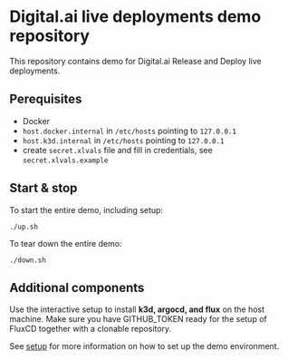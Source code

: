 # Digital.ai live deployments demo repository

This repository contains demo for Digital.ai Release and Deploy live deployments.

## Perequisites

* Docker 
* `host.docker.internal` in `/etc/hosts` pointing to `127.0.0.1`
* `host.k3d.internal` in `/etc/hosts` pointing to `127.0.0.1`
* create `secret.xlvals` file and fill in credentials, see `secret.xlvals.example`

## Start & stop

To start the entire demo, including setup:

    ./up.sh

To tear down the entire demo:

    ./down.sh

## Additional components

Use the interactive setup to install __k3d, argocd, and flux__  on the host machine. Make sure you have GITHUB_TOKEN ready for the setup of FluxCD together with a clonable repository.

See [setup](setup/README.md) for more information on how to set up the demo environment.